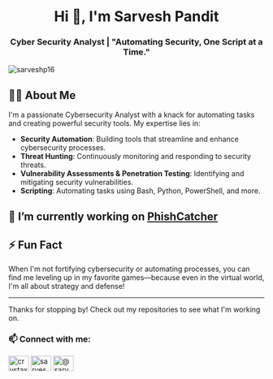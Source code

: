 <h1 align="center">Hi 👋, I'm Sarvesh Pandit</h1>
<h3 align="center">Cyber Security Analyst | "Automating Security, One Script at a Time."</h3>

<p align="left"> <img src="https://komarev.com/ghpvc/?username=sarveshp16&label=Profile%20views&color=0e75b6&style=flat" alt="sarveshp16" /> </p>

## 👨‍💻 About Me

I'm a passionate Cybersecurity Analyst with a knack for automating tasks and creating powerful security tools. My expertise lies in:

- **Security Automation**: Building tools that streamline and enhance cybersecurity processes.
- **Threat Hunting**: Continuously monitoring and responding to security threats.
- **Vulnerability Assessments & Penetration Testing**: Identifying and mitigating security vulnerabilities.
- **Scripting**: Automating tasks using Bash, Python, PowerShell, and more.

## 🔭 I’m currently working on [PhishCatcher](https://github.com/SarveshP16/PhishCatcher)

## ⚡ Fun Fact

When I'm not fortifying cybersecurity or automating processes, you can find me leveling up in my favorite games—because even in the virtual world, I'm all about strategy and defense!

---

Thanks for stopping by! Check out my repositories to see what I'm working on.

<h3 align="left"> 📫 Connect with me:</h3>
<p align="left">
<a href="https://twitter.com/crystaxit" target="blank"><img align="center" src="https://raw.githubusercontent.com/rahuldkjain/github-profile-readme-generator/master/src/images/icons/Social/twitter.svg" alt="crystaxit" height="30" width="40" /></a>
<a href="https://linkedin.com/in/sarvesh-pandit-0340a9202/" target="blank"><img align="center" src="https://raw.githubusercontent.com/rahuldkjain/github-profile-readme-generator/master/src/images/icons/Social/linked-in-alt.svg" alt="sarvesh-pandit-0340a9202/" height="30" width="40" /></a>
<a href="https://medium.com/@sarveshpandit" target="blank"><img align="center" src="https://raw.githubusercontent.com/rahuldkjain/github-profile-readme-generator/master/src/images/icons/Social/medium.svg" alt="@sarveshpandit" height="30" width="40" /></a>
</p>

